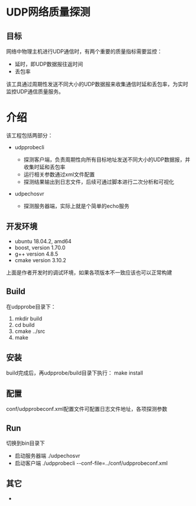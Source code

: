 # UDP网络质量探测

## 目标
网络中物理主机进行UDP通信时，有两个重要的质量指标需要监控：
- 延时，即UDP数据报往返时间
- 丢包率

该工具通过周期性发送不同大小的UDP数据报来收集通信时延和丢包率，为实时监控UDP通信质量服务。

# 介绍
该工程包括两部分：
- udpprobecli
  - 探测客户端，负责周期性向所有目标地址发送不同大小的UDP数据报，并收集时延和丢包率
  - 运行相关参数通过xml文件配置
  - 探测结果输出到日志文件，后续可通过脚本进行二次分析和可视化
  
- udpechosvr
  - 探测服务器端，实际上就是个简单的echo服务

## 开发环境
- ubuntu 18.04.2, amd64
- boost, version 1.70.0
- g++ version 4.8.5
- cmake version 3.10.2

上面是作者开发时的调试环境，如果各项版本不一致应该也可以正常构建
## Build
在udpprobe目录下：
1. mkdir build
2. cd build
3. cmake ../src
4. make

## 安装
build完成后，再udpprobe/build目录下执行：
make install

## 配置
conf/udpprobeconf.xml配置文件可配置日志文件地址，各项探测参数

## Run
切换到bin目录下
- 启动服务器端
./udpechosvr
- 启动客户端
./udpprobecli --conf-file=../conf/udpprobeconf.xml

## 其它
- 
